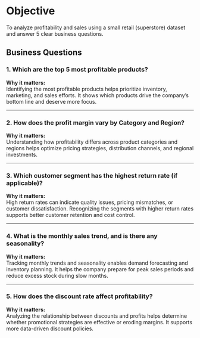 # Objective
To analyze profitability and sales using a small retail (superstore) dataset and answer 5 clear business questions.

## Business Questions

### 1. Which are the top 5 most profitable products?
**Why it matters:**  
Identifying the most profitable products helps prioritize inventory, marketing, and sales efforts. It shows which products drive the company’s bottom line and deserve more focus.

---

### 2. How does the profit margin vary by Category and Region?
**Why it matters:**  
Understanding how profitability differs across product categories and regions helps optimize pricing strategies, distribution channels, and regional investments.

---

### 3. Which customer segment has the highest return rate (if applicable)?
**Why it matters:**  
High return rates can indicate quality issues, pricing mismatches, or customer dissatisfaction. Recognizing the segments with higher return rates supports better customer retention and cost control.

---

### 4. What is the monthly sales trend, and is there any seasonality?
**Why it matters:**  
Tracking monthly trends and seasonality enables demand forecasting and inventory planning. It helps the company prepare for peak sales periods and reduce excess stock during slow months.

---

### 5. How does the discount rate affect profitability?
**Why it matters:**  
Analyzing the relationship between discounts and profits helps determine whether promotional strategies are effective or eroding margins. It supports more data-driven discount policies.